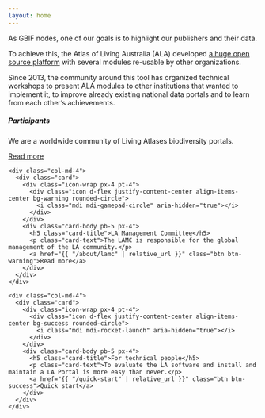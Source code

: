 ```yaml
---
layout: home
---
```


<section>
  <!-- https://bootstrapious.com/p/bootstrap-image-overlay -->
  <!-- Block with a gradient transparent overlay -->
  <!-- https://images.ala.org.au/image/179b8bf5-6858-4798-8ab0-c6ef00e7393b -->
  <div class="overlay-dark bg-cover bg-center p-5" style="background: url(/assets/img/participants/au-5.jpg);background-size: cover; background-repeat: no-repeat;" data-toggle="tooltip" data-placement="right" data-html="true" title="<em>Myrmecobius fasciatus Waterhouse, 1836</em><br>© Owen Lishmund, CC-BY-3.0">
    <div class="overlay-content text-white text-center p-md-5">
      <div class="container">
        <p class="lead demo-text mb-4">As GBIF nodes, one of our goals is to highlight our publishers and their data.</p>
        <p class="lead demo-text mb-4">To achieve this, the Atlas of Living Australia (ALA) developed <a href="https://github.com/AtlasOfLivingAustralia/" target="_blank">a huge open source platform</a> with several modules re-usable by other organizations.</p>
        <p class="lead demo-text mb-4">Since 2013, the community around this tool has organized technical workshops to present ALA modules to other institutions that wanted to implement it, to improve already existing national data portals and to learn from each other’s achievements.</p>
      </div>
    </div>
  </div>
</section>

<!-- based in https://preview.colorlib.com/#smash -->
<section class="section-2" id="cards">

<div class="container card-styles">
  <div class="row">
    <div class="col-md-4">
      <div class="card">
        <div class="icon-wrap px-4 pt-4">
          <div class="icon d-flex justify-content-center align-items-center bg-info rounded-circle">
            <i class="mdi mdi-account-group" aria-hidden="true"></i>
          </div>
        </div>
        <div class="card-body pb-5 px-4">
          <h5 class="card-title">Participants</h5>
          <p class="card-text">We are a worldwide community of Living Atlases biodiversity portals.</p>
          <a href="{{ "/participants" | relative_url }}" class="btn btn-info">Read more</a>
        </div>
      </div>
    </div>

    <div class="col-md-4">
      <div class="card">
        <div class="icon-wrap px-4 pt-4">
          <div class="icon d-flex justify-content-center align-items-center bg-warning rounded-circle">
            <i class="mdi mdi-gamepad-circle" aria-hidden="true"></i>
          </div>
        </div>
        <div class="card-body pb-5 px-4">
          <h5 class="card-title">LA Management Committee</h5>
          <p class="card-text">The LAMC is responsible for the global management of the LA community.</p>
          <a href="{{ "/about/lamc" | relative_url }}" class="btn btn-warning">Read more</a>
        </div>
      </div>
    </div>

    <div class="col-md-4">
      <div class="card">
        <div class="icon-wrap px-4 pt-4">
          <div class="icon d-flex justify-content-center align-items-center bg-success rounded-circle">
            <i class="mdi mdi-rocket-launch" aria-hidden="true"></i>
          </div>
        </div>
        <div class="card-body pb-5 px-4">
          <h5 class="card-title">For technical people</h5>
          <p class="card-text">To evaluate the LA software and install and maintain a LA Portal is more easy than never.</p>
          <a href="{{ "/quick-start" | relative_url }}" class="btn btn-success">Quick start</a>
        </div>
      </div>
    </div>

  </div>
</div>
</section>
<section>
  <div class="overlay-light bg-cover bg-center p-5" style="background: url(/assets/img/news/community.png);background-size: cover; background-repeat: no-repeat; opacity: 0.5">
    <img src="/assets/img/news/community.png" style="visibility: hidden; width: 100%" />
  </div>
</section>
<section>
  <!-- Block with a gradient transparent overlay -->
  <div class="overlay-dark bg-cover bg-center p-5" style="background: url(/assets/img/participants/au-7.jpg)"  data-toggle="tooltip" data-placement="right" data-html="true" title="<em>Catostylus mosaicus</em><br>© Matty Testoni CC-BY-NC-4.0">
    <div class="overlay-content text-white text-center p-5">
      <div class="container">
        <p class="lead demo-text mb-4"></p>
      </div>
    </div>
  </div>
</section>

